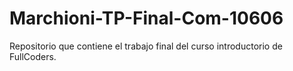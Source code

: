 # Marchioni-TP-Final-Com-10606
Repositorio que contiene el trabajo final del curso introductorio de FullCoders.
